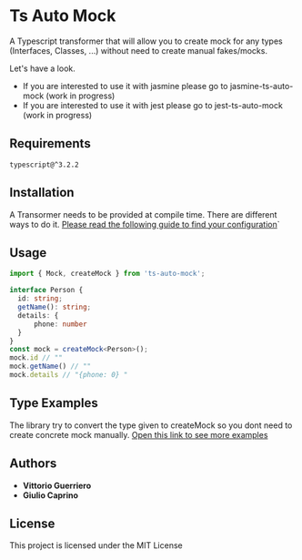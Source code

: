 # Ts Auto Mock

A Typescript transformer that will allow you to create mock for any types (Interfaces, Classes, ...) without need to create manual fakes/mocks.

Let's have a look.

* If you are interested to use it with jasmine please go to jasmine-ts-auto-mock (work in progress)
* If you are interested to use it with jest please go to jest-ts-auto-mock (work in progress)

## Requirements
`
typescript@^3.2.2
`

## Installation
A Transormer needs to be provided at compile time. There are different ways to do it.
[Please read the following guide to find your configuration](docs/TRANSFORMER.md)`

## Usage
```ts
import { Mock, createMock } from 'ts-auto-mock';

interface Person {
  id: string;
  getName(): string;
  details: {
      phone: number
  }
}
const mock = createMock<Person>();
mock.id // ""
mock.getName() // ""
mock.details // "{phone: 0} "
```

## Type Examples
The library try to convert the type given to createMock so you dont need to create concrete mock manually.
[Open this link to see more examples](docs/DETAILS.md)

## Authors

* **Vittorio Guerriero**
* **Giulio Caprino** 

## License

This project is licensed under the MIT License
